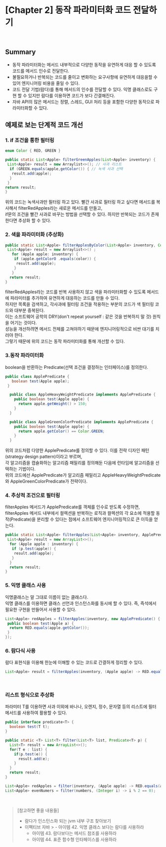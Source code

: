 # [Chapter 2] 동작 파라미터화 코드 전달하기
<br>

## Summary
* 동작 파라미터화는 메서드 내부적으로 다양한 동작을 유연하게 대응 할 수 있도록 코드를 메서드 인수로 전달한다.
* 불필요하거나 반복되는 코드를 줄이고 변화하는 요구사항에 유연하게 대응을할 수 있어 엔지니어링 비용을 줄일 수 있다.
* 코드 전달 기법(람다)를 통해 메서드의 인수를 전달할 수 있다. 익명 클래스로도 구현 할 수 있지만 람다를 이용하면 코드가 보다 간결해진다.
* 자바 API의 많은 메서드는 정렬, 스레드, GUI 처리 등을 포함한 다양한 동작으로 파라미터화할 수 있다.


## 예제로 보는 단계적 코드 개선
### 1. if 조건을 통한 필터링
```java
enum Color { RED, GREEN }
```
```java
public static List<Apple> filterGreenApples(List<Apple> inventory) {
 List<Apple> result = new Arraylist<>(); // 사과 리스트
  if (GREEN.equals(apple,getColor()) { // 녹색 사과 선택
   result.add(apple);
  }
 }
return result;
}
```
위의 코드는 녹색사과만 필터링 하고 있다. 빨간 사과로 필터링 하고 싶다면 메서드를 복사해서 filterRedApples라는 새로운 메서드를 만들고,    
if문의 조건을 빨간 사과로 바꾸는 방법을 선택할 수 있다. 하지만 반복되는 코드가 존재한다면 추상화 할 수 있다.


### 2. 색을 파라미터화 (추상화)
```java
public static List<Apple> filterApplesByColor(List<Apple> inventory, Color color) {
 List<Apple> result = new Arraylist<>() ;
   for (Apple apple: inventory) {
    if (apple.getColorO .equals(color)) {
     result.add(apple);
    }
   }
  return result;
}
```
filterRedApples라는 코드를 반복 사용하지 않고 색을 파라미터화할 수 있도록 메서드에 파라미터를 추가하여 유연하게 대응하는 코드를 만들 수 있다.     
하지만 목록을 검색하고, 각사과에 필터링 조건을 적용하는 부분의 코드가 색 필터링 코드와 대부분 중복된다.  
이는 소프트웨어 공학의 DRY(don't repeat yourself : 같은 것을 반복하지 말 것) 원칙을 어기는 것이다.  
성능을 개선하려면 메서드 전체를 고쳐야하기 때문에 엔지니어링적으로 비싼 대기를 치러야 한다.    
그렇기 때문에 위의 코드는 동작 파라미터화를 통해 개선할 수 있다.

### 3.동작 파라미터화
boolean을 반환하는 Predicate(선택 조건을 결정하는 인터페이스)를 정의한다.
```java
public class ApplePredicate {
   boolean test(Apple apple);
 }
```

```java
  public class AppleHeavyWeightPredicate implements ApplePredicate {
    public boolean test(Apple apple) {
      return apple.getWeight() > 150;
    }
  }

  public class AppleGreenColorPredicate implements ApplePredicate {
    public boolean test(Apple apple) {
      return apple.getColor() == Color.GREEN;
    }
  }
```
위의 코드처럼 다양한 ApplePredicate를 정의할 수 있다.
이를 전략 디자인 패턴 (strategy design pattern)이라고 부르며,    
각 알고리즘을 캡슐화하는 알고리즘 패밀리를 정의해둔 다음에 런타임에 알고리즘을 선택하는 기법이다.    
위의 코드에선 ApplePredicate가 알고리즘 패밀리고 AppleHeavyWeightPredicate와 AppleGreenColorPredicate가 전략이다.


### 4. 추상적 조건으로 필터링
filterApples 메서드가 ApplePredicate를 객체를 인수로 받도록 수정하면,   
filterApples 메서드 내부에서 컬렉션을 반복하는 로직과 컬렉션의 각 요소에 적용할 동작(Predicate)을 분리할 수 있다는 점에서 소프트웨어 엔지니어링적으로 큰 이득을 얻는다.
```java
public static List<Apple> filterApples(List<Apple> inventory, ApplePredicate p) {
 List<Apple> result = new ArrayList<>();
  for (Apple apple : inventory) {
   if (p.test(apple)) {
    result.add(apple);
   }
  }
  return result;
}
```

### 5. 익명 클래스 사용
익명클래스는 말 그대로 이름이 없는 클래스다.   
익명 클래스를 이용하면 클래스 선언과 인스턴스화를 동시에 할 수 있다. 즉, 즉석에서 필요한 구현을 만들어서 사용할 수 있다.
```java
List<Apple> redApples = filterApples(inventory, new ApplePredicate() {
 public boolean test(Apple a) {
  return RED.equals(apple.getColor());
 }
});
```

### 6. 람다식 사용
람다 표현식을 이용해 한눈에 이해할 수 있는 코드로 간결하게 정리할 수 있다.
```java
List<Apple> result = filterApples(inventory, (Apple apple) -> RED.equals(apple.getColor()));
```   
<br>

### 리스트 형식으로 추상화
파라미터 T를 이용하면 사과 이외에 바나나, 오렌지, 정수, 문자열 등의 리스트에 필터 메서드를 사용하여 활용할 수 있다.
```java
public interface predicate<T> {
  boolean test(T t);
}

public static <T> List<T> filter(List<T> list, Predicate<T> p) {
  List<T> result = new ArrayList<>();
  for(T e : list) {
    if(p.test(e)) {
      result.add(e);
    }
  }
  return result;
}

List<Apple> redApples = filter(inventory, (Apple apple) -> RED.equals(apple.getColor()));
List<Apple> evenNumers = filter(numbers, (Integer i) -> i % 2 == 0);
```
<br>

> [참고하면 좋을 내용들]
> - 람다가 인스턴스화 되는 jvm 내부 구조 찾아보기
> - 이펙티브 자바
    >   - 아이템 42. 익명 클래스 보다는 람다를 사용하라
>   - 아이템 43. 람다보다는 메서드 참조를 사용하라
>   - 아이템 44. 표준 함수형 인타페이스를 사용하라
